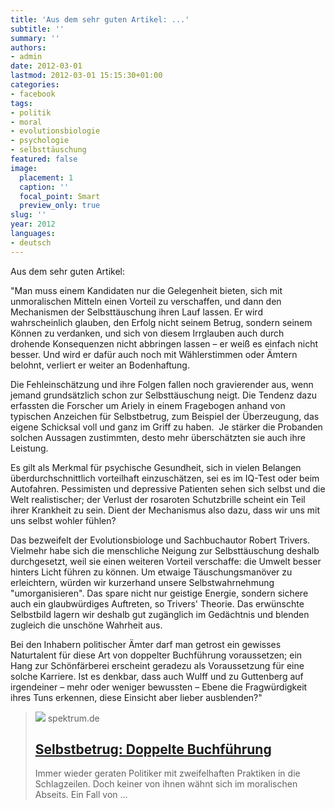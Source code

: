 ```yaml
---
title: 'Aus dem sehr guten Artikel: ...'
subtitle: ''
summary: ''
authors:
- admin
date: 2012-03-01
lastmod: 2012-03-01 15:15:30+01:00
categories:
- facebook
tags:
- politik
- moral
- evolutionsbiologie
- psychologie
- selbsttäuschung
featured: false
image:
  placement: 1
  caption: ''
  focal_point: Smart
  preview_only: true
slug: ''
year: 2012
languages:
- deutsch
---
```


Aus dem sehr guten Artikel:

"Man muss einem Kandidaten nur die Gelegenheit bieten, sich mit unmoralischen Mitteln einen Vorteil zu verschaffen, und dann den Mechanismen der Selbsttäuschung ihren Lauf lassen. Er wird wahrscheinlich glauben, den Erfolg nicht seinem Betrug, sondern seinem Können zu verdanken, und sich von diesem Irrglauben auch durch drohende Konsequenzen nicht abbringen lassen – er weiß es einfach nicht besser. Und wird er dafür auch noch mit Wählerstimmen oder Ämtern belohnt, verliert er weiter an Bodenhaftung.

Die Fehleinschätzung und ihre Folgen fallen noch gravierender aus, wenn jemand grundsätzlich schon zur Selbsttäuschung neigt. Die Tendenz dazu erfassten die Forscher um Ariely in einem Fragebogen anhand von typischen ­Anzeichen für Selbstbetrug, zum Beispiel der Überzeugung, das eigene Schicksal voll und ganz im Griff zu haben. ­ Je stärker die Probanden solchen Aussagen zustimmten, desto mehr überschätzten sie auch ihre Leistung.

Es gilt als Merkmal für psychische Gesundheit, sich in vielen Belangen überdurchschnittlich vorteilhaft einzuschätzen, sei es im IQ-Test oder beim Autofahren. Pessimisten und depressive Patienten sehen sich selbst und die Welt realistischer; der Verlust der rosaroten Schutzbrille scheint ein Teil ihrer Krankheit zu sein. Dient der Mechanismus also dazu, dass wir uns mit uns selbst wohler fühlen?

Das bezweifelt der Evolutionsbiologe und Sachbuchautor Robert Trivers. Vielmehr habe sich die menschliche Neigung zur Selbsttäuschung deshalb durchgesetzt, weil sie einen ­weiteren Vorteil verschaffe: die Umwelt besser hinters Licht führen zu können. Um etwaige Täuschungsmanöver zu erleichtern, würden wir kurzerhand unsere Selbstwahrnehmung "umorganisieren". Das spare nicht nur geistige Ener­gie, sondern sichere auch ein glaubwürdiges Auftreten, so Trivers' Theorie. Das erwünschte Selbstbild lagern wir deshalb gut zugänglich im Gedächtnis und blenden zugleich die unschöne Wahrheit aus.

Bei den Inhabern politischer Ämter darf man getrost ein gewisses Naturtalent für diese Art von doppelter Buchführung voraussetzen; ein Hang zur Schönfärberei erscheint geradezu als Voraussetzung für eine solche Karriere. Ist es denkbar, dass auch Wulff und zu Guttenberg auf irgendeiner – mehr oder weniger bewussten – Ebene die Fragwürdigkeit ihres Tuns erkennen, diese Einsicht aber lieber ausblenden?"

> [![](https://static.spektrum.de/fm/912/f1920x1080/871833139_DDP.jpg)](http://www.spektrum.de/alias/selbstbetrug/doppelte-buchfuehrung/1143504)
> spektrum.de
> ## [Selbstbetrug: Doppelte Buchführung](http://www.spektrum.de/alias/selbstbetrug/doppelte-buchfuehrung/1143504)
>
>Immer wieder geraten Politiker mit zweifelhaften Praktiken in die Schlagzeilen. Doch keiner von ihnen wähnt sich im moralischen Abseits. Ein Fall von ...